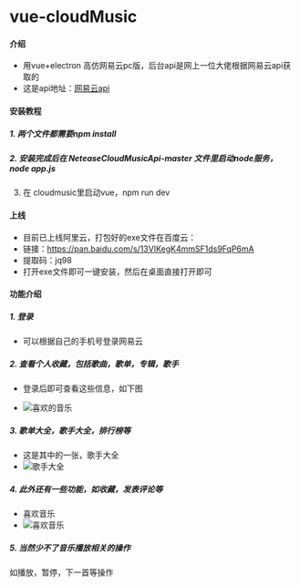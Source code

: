 # vue-cloudMusic

#### 介绍

 - 用vue+electron 高仿网易云pc版，后台api是网上一位大佬根据网易云api获取的
 - 这是api地址：[网易云api](https://binaryify.github.io/NeteaseCloudMusicApi/#/)

#### 安装教程

##### 1. 两个文件都需要npm install
##### 2. 安装完成后在 NeteaseCloudMusicApi-master 文件里启动node服务，node app.js
3. 在 cloudmusic里启动vue，npm run dev

#### 上线

 - 目前已上线阿里云，打包好的exe文件在百度云：
 - 链接：https://pan.baidu.com/s/13VIKegK4mmSF1ds9FqP6mA
 - 提取码：jq98 
 - 打开exe文件即可一键安装，然后在桌面直接打开即可

#### 功能介绍

##### 1. 登录
 - 可以根据自己的手机号登录网易云
##### 2. 查看个人收藏，包括歌曲，歌单，专辑，歌手
 - 登录后即可查看这些信息，如下图

- ![喜欢的音乐](https://images.gitee.com/uploads/images/2019/0512/232011_f1cef960_2295938.png "喜欢.PNG")
##### 3. 歌单大全，歌手大全，排行榜等
- 这是其中的一张，歌手大全
- ![歌手大全](https://images.gitee.com/uploads/images/2019/0512/233839_a38b8e4e_2295938.png "歌手大全.PNG")
##### 4. 此外还有一些功能，如收藏，发表评论等
- 喜欢音乐
- ![喜欢音乐](https://images.gitee.com/uploads/images/2019/0512/234204_38974649_2295938.png "喜欢音乐.PNG")
##### 5. 当然少不了音乐播放相关的操作
如播放，暂停，下一首等操作
